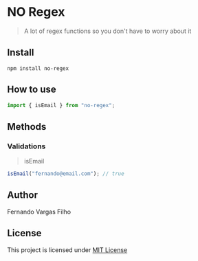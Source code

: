 # NO Regex

> A lot of regex functions so you don't have to worry about it

## Install

`npm install no-regex`

## How to use

```javascript
import { isEmail } from "no-regex";
```

## Methods

### Validations

> isEmail

```javascript
isEmail("fernando@email.com"); // true
```

## Author

Fernando Vargas Filho

## License

This project is licensed under
[MIT License](http://en.wikipedia.org/wiki/MIT_License)
